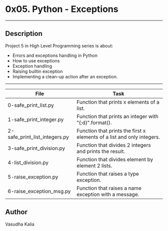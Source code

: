 # 0x05. Python - Exceptions
---
## Description

Project 5 in High Level Programming series is about:
* Errors and exceptions handling in Python
* How to use exceptions
* Exception handling
* Raising builtin exception
* Implementing a clean-up action after an exception.

---
File|Task
---|---
0-safe_print_list.py|Function that prints x elements of a list.
1-safe_print_integer.py|Function that prints an integer with "{:d}".format().
2-safe_print_list_integers.py|Function that prints the first x elements of a list and only integers.
3-safe_print_division.py|Function that divides 2 integers and prints the result.
4-list_division.py|Function that divides element by element 2 lists.
5-raise_exception.py|Function that raises a type exception.
6-raise_exception_msg.py|Function that raises a name exception with a message.

## Author
Vasudha Kalia
